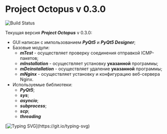 
# Project Octopus v 0.3.0
![Build Status](https://img.shields.io/badge/Build-passing-green.svg)

Текущая версия ***Project Octopus*** v 0.3.0:

- GUI написан с импользованием ***PyQt5*** и ***PyQt5 Designer***;
- Базовые модули:
    - ***mTest*** - осуществляет проверку соединения отправкой ICMP-пакетов;
    - ***mInstallation*** - осуществляет установку **указанной** программы;
    - ***mDeinstallation*** - осуществляет удаление **указанной** программы;
    - ***mNginx*** - осуществляет установку и конфигурацию веб-сервера Nginx.
- Используемые библиотеки:
    - ***PyQt5***;
    - ***sys***;
    - ***asyncio***;
    - ***subprocess***;
    - ***scp***;
    - ***threading***

[![Typing SVG](https://readme-typing-svg.demolab.com?font=Fira+Code&weight=600&size=22&duration=2000&pause=1000&color=2F80ED&background=1D1D1DF6&vCenter=true&multiline=true&width=660&height=70&lines=%D0%98%D0%BC%D1%8F+%D0%BF%D1%80%D0%BE%D0%B5%D0%BA%D1%82%D0%B0%3A+Octopus;%D0%92%D1%8B%D0%BF%D0%BE%D0%BB%D0%BD%D0%B8%D0%BB%3A+%D1%81%D1%82%D1%83%D0%B4%D0%B5%D0%BD%D1%82+%D0%B3%D1%80%D1%83%D0%BF%D0%BF%D1%8B+%D0%98%D0%9C%D0%9E-%D0%9F%D0%98-22+%D0%A0%D0%BE%D0%BC%D0%B0%D0%BD%D0%BE%D0%B2+%D0%92.%D0%A1.)](https://git.io/typing-svg)



